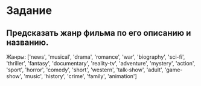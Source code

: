 # Задание
## Предсказать жанр фильма по его описанию и названию.

Жанры:
['news', 'musical', 'drama', 'romance', 'war', 'biography', 'sci-fi', 'thriller', 'fantasy', 'documentary', 'reality-tv', 'adventure', 'mystery', 'action', 'sport', 'horror', 'comedy', 'short', 'western', 'talk-show', 'adult', 'game-show', 'music', 'history', 'crime', 'family', 'animation']